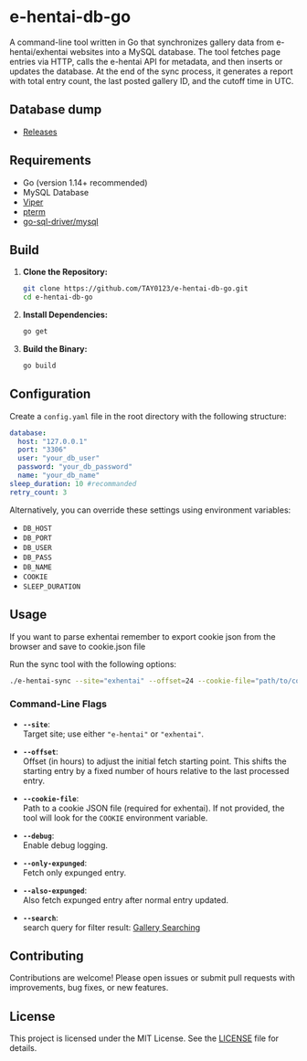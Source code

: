 # e-hentai-db-go

A command-line tool written in Go that synchronizes gallery data from e-hentai/exhentai websites into a MySQL database. The tool fetches page entries via HTTP, calls the e-hentai API for metadata, and then inserts or updates the database. At the end of the sync process, it generates a report with total entry count, the last posted gallery ID, and the cutoff time in UTC.

## Database dump
- [Releases](https://github.com/TAY0123/e-hentai-db-go/releases)

## Requirements

- Go (version 1.14+ recommended)
- MySQL Database
- [Viper](https://github.com/spf13/viper)
- [pterm](https://github.com/pterm/pterm)
- [go-sql-driver/mysql](https://github.com/go-sql-driver/mysql)

## Build

1. **Clone the Repository:**

   ```bash
   git clone https://github.com/TAY0123/e-hentai-db-go.git
   cd e-hentai-db-go
   ```

2. **Install Dependencies:**

   ```bash
   go get
   ```

3. **Build the Binary:**

   ```bash
   go build
   ```

## Configuration

Create a `config.yaml` file in the root directory with the following structure:

```yaml
database:
  host: "127.0.0.1"
  port: "3306"
  user: "your_db_user"
  password: "your_db_password"
  name: "your_db_name"
sleep_duration: 10 #recommanded
retry_count: 3
```

Alternatively, you can override these settings using environment variables:

- `DB_HOST`
- `DB_PORT`
- `DB_USER`
- `DB_PASS`
- `DB_NAME`
- `COOKIE`
- `SLEEP_DURATION`

## Usage
If you want to parse exhentai remember to export cookie json from the browser and save to cookie.json file

Run the sync tool with the following options:

```bash
./e-hentai-sync --site="exhentai" --offset=24 --cookie-file="path/to/cookie.json"
```

### Command-Line Flags

- **`--site`**:  
  Target site; use either `"e-hentai"` or `"exhentai"`.

- **`--offset`**:  
  Offset (in hours) to adjust the initial fetch starting point. This shifts the starting entry by a fixed number of hours relative to the last processed entry.

- **`--cookie-file`**:  
  Path to a cookie JSON file (required for exhentai). If not provided, the tool will look for the `COOKIE` environment variable.

- **`--debug`**:  
  Enable debug logging.

- **`--only-expunged`**:  
  Fetch only expunged entry.

- **`--also-expunged`**:  
  Also fetch expunged entry after normal entry updated.

- **`--search`**:  
  search query for filter result: [Gallery Searching](https://ehwiki.org/wiki/Gallery_Searching)

## Contributing

Contributions are welcome! Please open issues or submit pull requests with improvements, bug fixes, or new features.

## License

This project is licensed under the MIT License. See the [LICENSE](LICENSE) file for details.